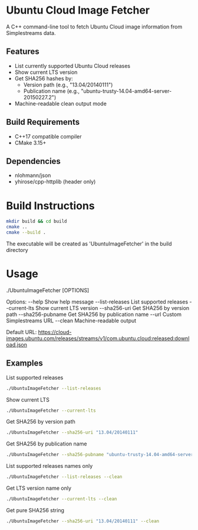 # Ubuntu Cloud Image Fetcher

A C++ command-line tool to fetch Ubuntu Cloud image information from Simplestreams data.

## Features

- List currently supported Ubuntu Cloud releases
- Show current LTS version
- Get SHA256 hashes by:
  - Version path (e.g., "13.04/20140111")
  - Publication name (e.g., "ubuntu-trusty-14.04-amd64-server-20150227.2")
- Machine-readable clean output mode

## Build Requirements

- C++17 compatible compiler
- CMake 3.15+

## Dependencies

- nlohmann/json
- yhirose/cpp-httplib (header only)

# Build Instructions

```bash
mkdir build && cd build
cmake ..
cmake --build .
```

The executable will be created as 'UbuntuImageFetcher' in the build directory

# Usage

./UbuntuImageFetcher [OPTIONS]

Options:
  --help                 Show help message
  --list-releases        List supported releases
  --current-lts          Show current LTS version
  --sha256-uri <path>    Get SHA256 by version path
  --sha256-pubname <name> Get SHA256 by publication name
  --url <url>            Custom Simplestreams URL
  --clean                Machine-readable output

Default URL: https://cloud-images.ubuntu.com/releases/streams/v1/com.ubuntu.cloud:released:download.json

## Examples

List supported releases
```bash
./UbuntuImageFetcher --list-releases
```

Show current LTS
```bash
./UbuntuImageFetcher --current-lts
```

Get SHA256 by version path
```bash
./UbuntuImageFetcher --sha256-uri "13.04/20140111"
```

Get SHA256 by publication name
```bash
./UbuntuImageFetcher --sha256-pubname "ubuntu-trusty-14.04-amd64-server-20150227.2"
```

List supported releases names only
```bash
./UbuntuImageFetcher --list-releases --clean
```

Get LTS version name only
```bash
./UbuntuImageFetcher --current-lts --clean
```

Get pure SHA256 string
```bash
./UbuntuImageFetcher --sha256-uri "13.04/20140111" --clean
```